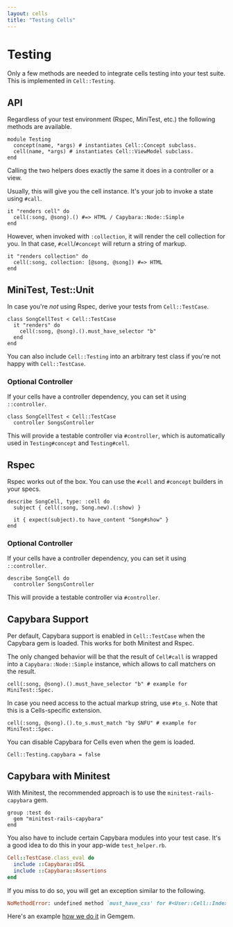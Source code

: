 ```yaml
---
layout: cells
title: "Testing Cells"
---
```


# Testing

Only a few methods are needed to integrate cells testing into your test suite. This is implemented in `Cell::Testing`.

## API

Regardless of your test environment (Rspec, MiniTest, etc.) the following methods are available.


    module Testing
      concept(name, *args) # instantiates Cell::Concept subclass.
      cell(name, *args) # instantiates Cell::ViewModel subclass.
    end


Calling the two helpers does exactly the same it does in a controller or a view.

Usually, this will give you the cell instance. It's your job to invoke a state using `#call`.


    it "renders cell" do
      cell(:song, @song).() #=> HTML / Capybara::Node::Simple
    end


However, when invoked with `:collection`, it will render the cell collection for you. In that case, `#cell`/`#concept` will return a string of markup.


    it "renders collection" do
      cell(:song, collection: [@song, @song]) #=> HTML
    end



## MiniTest, Test::Unit

In case you're _not_ using Rspec, derive your tests from `Cell::TestCase`.


    class SongCellTest < Cell::TestCase
      it "renders" do
        cell(:song, @song).().must_have_selector "b"
      end
    end


You can also include `Cell::Testing` into an arbitrary test class if you're not happy with `Cell::TestCase`.

### Optional Controller

If your cells have a controller dependency, you can set it using `::controller`.


    class SongCellTest < Cell::TestCase
      controller SongsController


This will provide a testable controller via `#controller`, which is automatically used in `Testing#concept` and `Testing#cell`.


## Rspec

Rspec works out of the box. You can use the `#cell` and `#concept` builders in your specs.


    describe SongCell, type: :cell do
      subject { cell(:song, Song.new).(:show) }

      it { expect(subject).to have_content "Song#show" }
    end


### Optional Controller

If your cells have a controller dependency, you can set it using `::controller`.


    describe SongCell do
      controller SongsController


This will provide a testable controller via `#controller`.

## Capybara Support

Per default, Capybara support is enabled in `Cell::TestCase` when the Capybara gem is loaded. This works for both Minitest and Rspec.

The only changed behavior will be that the result of `Cell#call` is wrapped into a `Capybara::Node::Simple` instance, which allows to call matchers on the result.


    cell(:song, @song).().must_have_selector "b" # example for MiniTest::Spec.

In case you need access to the actual markup string, use `#to_s`. Note that this is a Cells-specific extension.


    cell(:song, @song).().to_s.must_match "by SNFU" # example for MiniTest::Spec.

You can disable Capybara for Cells even when the gem is loaded.


    Cell::Testing.capybara = false

## Capybara with Minitest

With Minitest, the recommended approach is to use the `minitest-rails-capybara` gem.

    group :test do
      gem "minitest-rails-capybara"
    end

You also have to include certain Capybara modules into your test case. It's a good idea to do this in your app-wide `test_helper.rb`.

```ruby
Cell::TestCase.class_eval do
  include ::Capybara::DSL
  include ::Capybara::Assertions
end
```

If you miss to do so, you will get an exception similar to the following.

```ruby
NoMethodError: undefined method `must_have_css' for #<User::Cell::Index:0xb5a6c>
```

Here's an example [how we do it](https://github.com/apotonick/gemgem-trbrb/blob/7cc8c7a0de78ba00092957a32d8cd234f102c73f/test/test_helper.rb#L19) in Gemgem.
